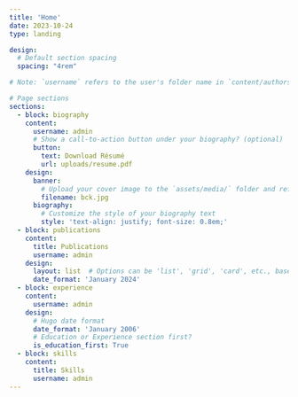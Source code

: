 ```yaml
---
title: 'Home'
date: 2023-10-24
type: landing

design:
  # Default section spacing
  spacing: "4rem"

# Note: `username` refers to the user's folder name in `content/authors/`

# Page sections
sections:
  - block: biography
    content:
      username: admin
      # Show a call-to-action button under your biography? (optional)
      button:
        text: Download Résumé
        url: uploads/resume.pdf
    design:
      banner:
        # Upload your cover image to the `assets/media/` folder and reference it here
        filename: bck.jpg
      biography:
        # Customize the style of your biography text
        style: 'text-align: justify; font-size: 0.8em;'
  - block: publications
    content:
      title: Publications
      username: admin
    design:
      layout: list  # Options can be 'list', 'grid', 'card', etc., based on theme support
      date_format: 'January 2024'
  - block: experience
    content:
      username: admin
    design:
      # Hugo date format
      date_format: 'January 2006'
      # Education or Experience section first?
      is_education_first: True
  - block: skills
    content:
      title: Skills
      username: admin
---
```

